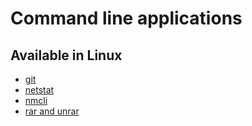 # Command line applications

## Available in Linux
- [git](./content/Linux/git.md)
- [netstat](./content/Linux/netstat.md)
- [nmcli](./content/Linux/nmcli.md)
- [rar and unrar](./content/Linux/rar_and_unrar.md)
